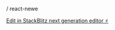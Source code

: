 / react-newe

[Edit in StackBlitz next generation editor ⚡️](https://stackblitz.com/~/github.com/mdlumansarkar/react-newe)